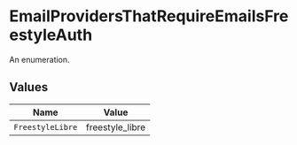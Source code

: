# EmailProvidersThatRequireEmailsFreestyleAuth

An enumeration.


## Values

| Name             | Value            |
| ---------------- | ---------------- |
| `FreestyleLibre` | freestyle_libre  |